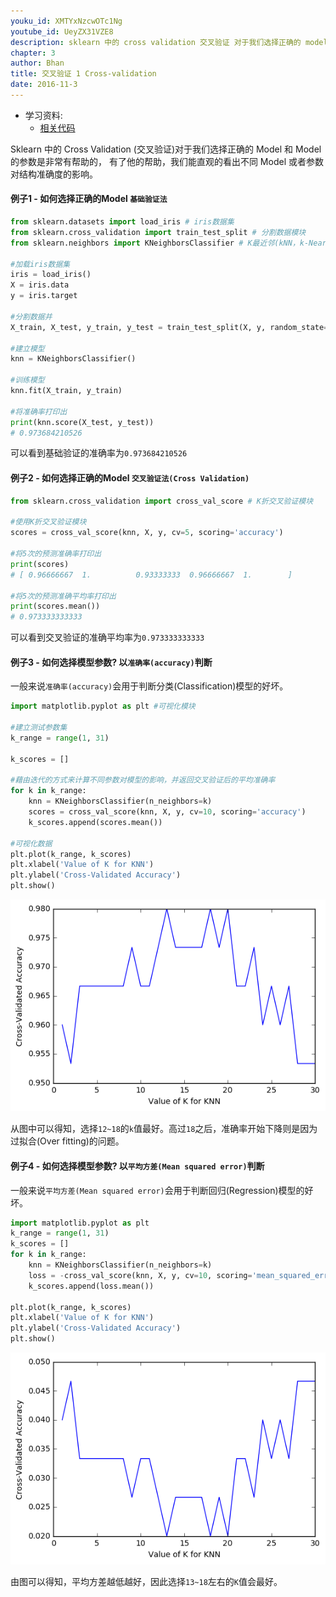 ```yaml
---
youku_id: XMTYxNzcwOTc1Ng
youtube_id: UeyZX31VZE8
description: sklearn 中的 cross validation 交叉验证 对于我们选择正确的 model 和model 的参数是非常有帮助的. 有了他的帮助, 我们能直观的看出不同 model 或者参数对结构准确度的影响. 
chapter: 3
author: Bhan
title: 交叉验证 1 Cross-validation
date: 2016-11-3
---
```

* 学习资料:
  * [相关代码](https://github.com/MorvanZhou/tutorials/tree/master/sklearnTUT/sk8_cross_validation)
  

Sklearn 中的 Cross Validation (交叉验证)对于我们选择正确的 Model 和 Model 的参数是非常有帮助的，
有了他的帮助，我们能直观的看出不同 Model 或者参数对结构准确度的影响。

#### 例子1 - 如何选择正确的Model `基础验证法`

```python
from sklearn.datasets import load_iris # iris数据集
from sklearn.cross_validation import train_test_split # 分割数据模块
from sklearn.neighbors import KNeighborsClassifier # K最近邻(kNN，k-NearestNeighbor)分类算法

#加载iris数据集
iris = load_iris()
X = iris.data
y = iris.target

#分割数据并
X_train, X_test, y_train, y_test = train_test_split(X, y, random_state=4)

#建立模型
knn = KNeighborsClassifier()

#训练模型
knn.fit(X_train, y_train)

#将准确率打印出
print(knn.score(X_test, y_test))
# 0.973684210526
```

可以看到基础验证的准确率为`0.973684210526`

#### 例子2 - 如何选择正确的Model `交叉验证法(Cross Validation)`

```python
from sklearn.cross_validation import cross_val_score # K折交叉验证模块

#使用K折交叉验证模块
scores = cross_val_score(knn, X, y, cv=5, scoring='accuracy')

#将5次的预测准确率打印出
print(scores)
# [ 0.96666667  1.          0.93333333  0.96666667  1.        ]

#将5次的预测准确平均率打印出
print(scores.mean())
# 0.973333333333
```

可以看到交叉验证的准确平均率为`0.973333333333`

#### 例子3 - 如何选择模型参数? 以`准确率(accuracy)`判断

一般来说`准确率(accuracy)`会用于判断分类(Classification)模型的好坏。

```python
import matplotlib.pyplot as plt #可视化模块

#建立测试参数集
k_range = range(1, 31)

k_scores = []

#藉由迭代的方式来计算不同参数对模型的影响，并返回交叉验证后的平均准确率
for k in k_range:
    knn = KNeighborsClassifier(n_neighbors=k)
    scores = cross_val_score(knn, X, y, cv=10, scoring='accuracy')
    k_scores.append(scores.mean())

#可视化数据
plt.plot(k_range, k_scores)
plt.xlabel('Value of K for KNN')
plt.ylabel('Cross-Validated Accuracy')
plt.show()
```

<img class="course-image" src="/static/results/sklearn/3_2_1.png">

从图中可以得知，选择`12~18`的`k`值最好。高过`18`之后，准确率开始下降则是因为过拟合(Over fitting)的问题。

#### 例子4 - 如何选择模型参数? 以`平均方差(Mean squared error)`判断

一般来说`平均方差(Mean squared error)`会用于判断回归(Regression)模型的好坏。

```python
import matplotlib.pyplot as plt
k_range = range(1, 31)
k_scores = []
for k in k_range:
    knn = KNeighborsClassifier(n_neighbors=k)
    loss = -cross_val_score(knn, X, y, cv=10, scoring='mean_squared_error')
    k_scores.append(loss.mean())

plt.plot(k_range, k_scores)
plt.xlabel('Value of K for KNN')
plt.ylabel('Cross-Validated Accuracy')
plt.show()
```

<img class="course-image" src="/static/results/sklearn/3_2_2.png">

由图可以得知，平均方差越低越好，因此选择`13~18`左右的`K`值会最好。